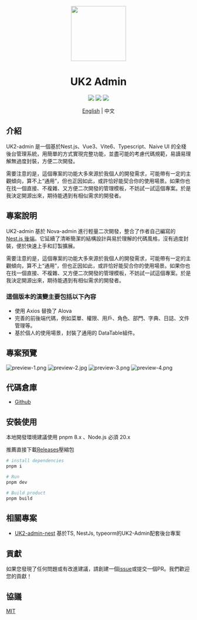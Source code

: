 <div align="center">
<img src="https://s2.loli.net/2025/09/27/rN84dp3uh1TWBlJ.png" style="width:150px"/>
    <h1>UK2 Admin</h1>
</div>
<div align="center">
    <img src="https://img.shields.io/github/license/akizono/uk2-admin"/>
    <img src="https://badgen.net/github/stars/akizono/uk2-admin?icon=github"/>
    <img src="https://img.shields.io/github/forks/akizono/uk2-admin"/>
</div>

<div align='center'>

  [English](./README.md) | 中文
</div>

## 介紹

UK2-admin 是一個基於Nest.js、Vue3、Vite6、Typescript、Naive UI 的全棧後台管理系統，用簡單的方式實現完整功能，並盡可能的考慮代碼規範，易讀易理解無過度封裝，方便二次開發。

需要注意的是，這個專案的功能大多來源於我個人的開發需求，可能帶有一定的主觀傾向，算不上“通用”，但也正因如此，或許恰好能契合你的使用場景。如果你也在找一個直接、不複雜、又方便二次開發的管理模板，不妨試一試這個專案。於是我決定開源出來，期待能遇到有相似需求的開發者。

## 專案說明

UK2-admin 基於 Nova-admin 進行輕量二次開發，整合了作者自己編寫的 [Nest.js 後端](https://github.com/akizono/uk2-admin-nest)。它延續了清晰簡潔的結構設計與易於理解的代碼風格，沒有過度封裝，便於快速上手和訂製擴展。

需要注意的是，這個專案的功能大多來源於我個人的開發需求，可能帶有一定的主觀傾向，算不上“通用”，但也正因如此，或許恰好能契合你的使用場景。如果你也在找一個直接、不複雜、又方便二次開發的管理模板，不妨試一試這個專案。於是我決定開源出來，期待能遇到有相似需求的開發者。

### 這個版本的演變主要包括以下內容

- 使用 Axios 替換了 Alova
- 完善的前後端代碼，例如菜單、權限、用戶、角色、部門、字典、日誌、文件管理等。
- 基於個人的使用場景，封裝了通用的 DataTable組件。

## 專案預覽

![preview-1.png](https://s2.loli.net/2025/09/27/j6UuvLYSVHEcq8X.png)
![preview-2.jpg](https://s2.loli.net/2025/09/27/3IMqzjLOEWhVHy5.png)
![preview-3.png](https://s2.loli.net/2025/09/27/dUiL3mgnDy4tRzp.png)
![preview-4.png](https://s2.loli.net/2025/09/27/IniYhGKx6AvZ9kq.png)

## 代碼倉庫

- [Github](https://github.com/akizono/uk2-admin)

## 安裝使用

本地開發環境建議使用 pnpm 8.x 、Node.js 必須 20.x

推薦直接下載[Releases](https://github.com/chansee97/nova-admin/releases)壓縮包

```bash
# install dependencies
pnpm i

# Run
pnpm dev

# Build product
pnpm build

```

## 相關專案

- [UK2-admin-nest](https://github.com/akizono/uk2-admin-nest) 基於TS, NestJs, typeorm的UK2-Admin配套後台專案

## 貢獻

如果您發現了任何問題或有改進建議，請創建一個[issue](uk2-admin/issues/new)或提交一個PR。我們歡迎您的貢獻！

## 協議

[MIT](LICENSE)

